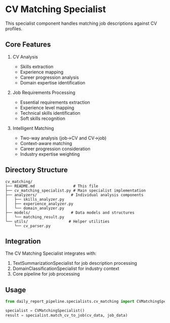# CV Matching Specialist

This specialist component handles matching job descriptions against CV profiles.

## Core Features

1. CV Analysis
   - Skills extraction
   - Experience mapping
   - Career progression analysis
   - Domain expertise identification

2. Job Requirements Processing
   - Essential requirements extraction
   - Experience level mapping
   - Technical skills identification
   - Soft skills recognition

3. Intelligent Matching
   - Two-way analysis (job→CV and CV→job)
   - Context-aware matching
   - Career progression consideration
   - Industry expertise weighting

## Directory Structure

```
cv_matching/
├── README.md                 # This file
├── cv_matching_specialist.py # Main specialist implementation
├── analyzers/               # Individual analysis components
│   ├── skills_analyzer.py
│   ├── experience_analyzer.py
│   └── domain_analyzer.py
├── models/                  # Data models and structures
│   └── matching_result.py
└── utils/                  # Helper utilities
    └── cv_parser.py
```

## Integration

The CV Matching Specialist integrates with:
1. TextSummarizationSpecialist for job description processing
2. DomainClassificationSpecialist for industry context
3. Core pipeline for job processing

## Usage

```python
from daily_report_pipeline.specialists.cv_matching import CVMatchingSpecialist

specialist = CVMatchingSpecialist()
result = specialist.match_cv_to_job(cv_data, job_data)
```
